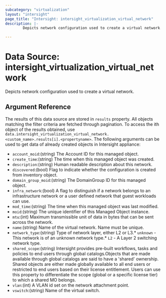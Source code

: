 ```yaml
---
subcategory: "virtualization"
layout: "intersight"
page_title: "Intersight: intersight_virtualization_virtual_network"
description: |-
        Depicts network configuration used to create a virtual network.

---
```


# Data Source: intersight_virtualization_virtual_network
Depicts network configuration used to create a virtual network.
## Argument Reference
The results of this data source are stored in `results` property.
All objects matching the filter criteria are fetched through pagination.
To access the ith object of the results obtained, use `data.intersight_virtualization_virtual_network.<custom_name>.results[i].<propertyname>`.
The following arguments can be used to get data of already created objects in Intersight appliance:
* `account_moid`:(string) The Account ID for this managed object. 
* `create_time`:(string) The time when this managed object was created. 
* `description`:(string) Human readable description about this network. 
* `discovered`:(bool) Flag to indicate whether the configuration is created from inventory object. 
* `domain_group_moid`:(string) The DomainGroup ID for this managed object. 
* `infra_network`:(bool) A flag to distinguish if a network belongs to an infrastructure network or a user defined network that guest workloads can use. 
* `mod_time`:(string) The time when this managed object was last modified. 
* `moid`:(string) The unique identifier of this Managed Object instance. 
* `mtu`:(int) Maximum transmissible unit of data in bytes that can be sent across the network. 
* `name`:(string) Name of the virtual network. Name must be unique. 
* `network_type`:(string) Type of network layer, either L2 or L3.* `unknown` - This network is of an unknown network type.* `L2` - A Layer 2 switching network type. 
* `shared_scope`:(string) Intersight provides pre-built workflows, tasks and policies to end users through global catalogs.Objects that are made available through global catalogs are said to have a 'shared' ownership. Shared objects are either made globally available to all end users or restricted to end users based on their license entitlement. Users can use this property to differentiate the scope (global or a specific license tier) to which a shared MO belongs. 
* `vlan`:(int) A VLAN id set on the network attachment point. 
* `vswitch`:(string) Name of the virtual switch. 
 
